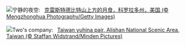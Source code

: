 ![](https://www.bing.com/th?id=OHR.CrestedButteEclispe_ZH-CN5715446670_UHD.jpg&w=1000)宁静的夜空:&nbsp;&ensp;[克雷斯特德比特山上方的月食，科罗拉多州，美国 (© Mengzhonghua Photography/Getty Images)](https://www.bing.com/th?id=OHR.CrestedButteEclispe_ZH-CN5715446670_UHD.jpg)
<br><br/>
![](https://www.bing.com/th?id=OHR.TaiwanYuhina_EN-US1768443431_UHD.jpg&w=1000)Two's company:&nbsp;&ensp;[Taiwan yuhina pair, Alishan National Scenic Area, Taiwan (© Staffan Widstrand/Minden Pictures)](https://www.bing.com/th?id=OHR.TaiwanYuhina_EN-US1768443431_UHD.jpg)
<br><br/>
